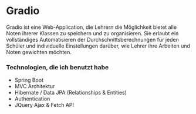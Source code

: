 # Gradio
Gradio ist eine Web-Application, die Lehrern die Möglichkeit bietet alle Noten ihrerer Klassen zu speichern und zu organisieren. Sie erlaubt  ein vollständiges Automatisieren der Durchschnittsberechnungen für jeden Schüler und individuelle Einstellungen darüber, wie Lehrer ihre Arbeiten und Noten gewichten möchten.

### Technologien, die ich benutzt habe
- Spring Boot
- MVC Architektur
- Hibernate / Data JPA (Relationships & Entities)
- Authentication
- JQuery Ajax & Fetch API
